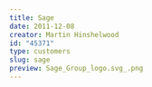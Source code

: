 ```yaml
---
title: Sage
date: 2011-12-08
creator: Martin Hinshelwood
id: "45371"
type: customers
slug: sage
preview: Sage_Group_logo.svg_.png
---
```

